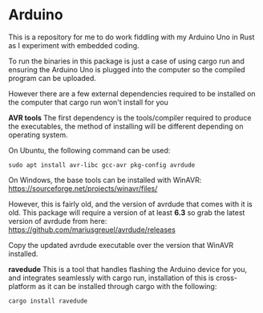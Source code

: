 # Arduino
This is a repository for me to do work fiddling with my Arduino Uno in Rust as I experiment with embedded coding.

To run the binaries in this package is just a case of using cargo run and ensuring the Arduino Uno is plugged into the computer so the compiled program can be uploaded.

However there are a few external dependencies required to be installed on the computer that cargo run won't install for you

**AVR tools**
The first dependency is the tools/compiler required to produce the executables, the method of installing will be different depending on operating system.

On Ubuntu, the following command can be used:
```
sudo apt install avr-libc gcc-avr pkg-config avrdude
```

On Windows, the base tools can be installed with WinAVR: https://sourceforge.net/projects/winavr/files/

However, this is fairly old, and the version of avrdude that comes with it is old. This package will require a version of at least **6.3** so grab the latest version of avrdude from here: https://github.com/mariusgreuel/avrdude/releases

Copy the updated avrdude executable over the version that WinAVR installed.

**ravedude**
This is a tool that handles flashing the Arduino device for you, and integrates seamlessly with cargo run, installation of this is cross-platform as it can be installed through cargo with the following:
```
cargo install ravedude
```
